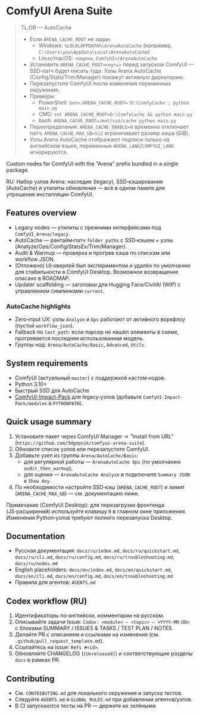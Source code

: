 # ComfyUI Arena Suite

> TL;DR — AutoCache
> - Если `ARENA_CACHE_ROOT` не задан:
>   - Windows: `%LOCALAPPDATA%\ArenaAutoCache` (например, `C:\Users\you\AppData\Local\ArenaAutoCache`)
>   - Linux/macOS: `<корень ComfyUI>/ArenaAutoCache`
> - Установите `ARENA_CACHE_ROOT=<путь>` перед запуском ComfyUI — SSD‑патч будет писать туда. Узлы Arena AutoCache (Config/Stats/Trim/Manager) покажут активную директорию.
> - Перезапустите ComfyUI после изменения переменных окружения.
> - Примеры:
>   - PowerShell: `$env:ARENA_CACHE_ROOT='D:\ComfyCache'; python main.py`
>   - CMD: `set ARENA_CACHE_ROOT=D:\ComfyCache && python main.py`
>   - bash: `ARENA_CACHE_ROOT=/mnt/ssd/cache python main.py`
> - Переопределения: `ARENA_CACHE_ENABLE=0` временно отключает патч; `ARENA_CACHE_MAX_GB=512` ограничивает размер кэша (GiB).
> - Узлы Arena AutoCache отображают подписи только на английском языке, переменные `ARENA_LANG`/`COMFYUI_LANG` игнорируются.

Custom nodes for ComfyUI with the "Arena" prefix bundled in a single package.

RU: Набор узлов Arena: наследие (legacy), SSD‑кэширование (AutoCache) и утилиты обновления — всё в одном пакете для упрощения инсталляции ComfyUI.

## Features overview
- Legacy nodes — утилиты с прежними интерфейсами под `ComfyUI_Arena/legacy`.
- AutoCache — рантайм‑патч `folder_paths` с SSD‑кэшем + узлы (Analyze/Ops/Config/StatsEx/Trim/Manager).
- Audit & Warmup — проверка и прогрев кэша по спискам или workflow JSON.
- (Отложено) UI‑оверлей был экспериментом и удалён по умолчанию для стабильности в ComfyUI Desktop. Возможное возвращение описано в ROADMAP.
- Updater scaffolding — заготовки для Hugging Face/CivitAI (WIP) с управлением симлинками `current`.

### AutoCache highlights
- Zero‑input UX: узлы `Analyze` и `Ops` работают от активного воркфлоу (пустой `workflow_json`).
- Fallback по `last_path`: если парсер не нашёл элементы в схеме, прогревается последняя использованная модель.
- Группы нод: `Arena/AutoCache/Basic`, `Advanced`, `Utils`.

## System requirements
- ComfyUI (актуальный `master`) с поддержкой кастом‑нодов.
- Python 3.10+
- Быстрый SSD для AutoCache
- [ComfyUI-Impact-Pack](https://github.com/ltdrdata/ComfyUI-Impact-Pack) для legacy‑узлов (добавьте `ComfyUI-Impact-Pack/modules` в `PYTHONPATH`).

## Quick usage summary
1. Установите пакет через ComfyUI Manager → "Install from URL" (`https://github.com/3dgopnik/comfyui-arena-suite`).
2. Обновите список узлов или перезапустите ComfyUI.
3. Добавьте узел из группы `Arena/AutoCache/Basic`:
   - для регулярной работы — `ArenaAutoCache Ops` (по умолчанию `audit_then_warmup`),
   - для оценки — `ArenaAutoCache Analyze` и подключите `Summary JSON` к `Show Any`.
4. По необходимости настройте SSD‑кэш (`ARENA_CACHE_ROOT`) и лимит (`ARENA_CACHE_MAX_GB`) — см. документацию ниже.

Примечание (ComfyUI Desktop): для перезагрузки фронтенда (JS‑расширений) используйте клавишу `R` в главном окне приложения. Изменения Python‑узлов требуют полного перезапуска Desktop.

## Documentation
- Русская документация: `docs/ru/index.md`, `docs/ru/quickstart.md`, `docs/ru/cli.md`, `docs/ru/config.md`, `docs/ru/troubleshooting.md`, `docs/ru/nodes.md`
- English placeholders: `docs/en/index.md`, `docs/en/quickstart.md`, `docs/en/cli.md`, `docs/en/config.md`, `docs/en/troubleshooting.md`
- Правила для агентов: `AGENTS.md`

## Codex workflow (RU)
1. Идентификаторы по‑английски, комментарии на русском.
2. Описывайте задачи Issue: `Codex: <module> — <topic> — <YYYY-MM-DD>` с блоками SUMMARY / ISSUES & TASKS / TEST PLAN / NOTES.
3. Делайте PR с описанием и ссылками на изменения (см. `.github/pull_request_template.md`).
4. Ссылайтесь на Issue: `Refs #<id>`.
5. Обновляйте CHANGELOG (`[Unreleased]`) и соответствующие разделы `docs` в рамках PR.

## Contributing
- См. `CONTRIBUTING.md` для локального окружения и запуска тестов.
- Следуйте `AGENTS.md` и `GLOBAL RULES.md` при добавлении агентов/узлов.
- В CI запускаются тесты на PR — держите их зелёными.
